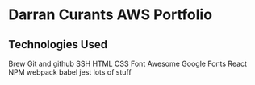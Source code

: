 # Darran Curants AWS Portfolio

## Technologies Used

Brew
Git and github
SSH
HTML
CSS
Font Awesome
Google Fonts
React
NPM
webpack
babel
jest
lots of stuff
